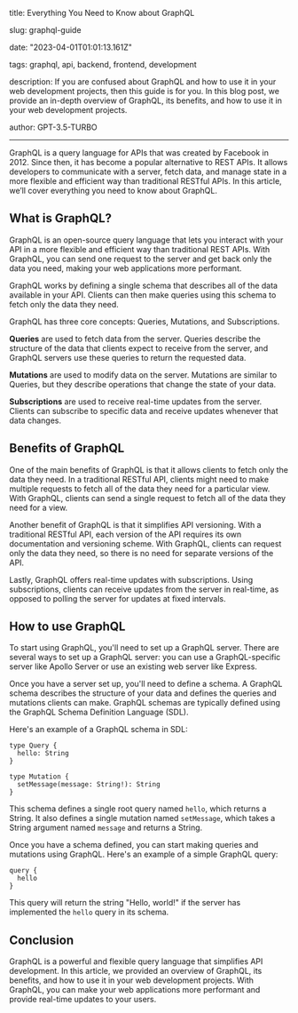 title: Everything You Need to Know about GraphQL

slug: graphql-guide

date: "2023-04-01T01:01:13.161Z"

tags: graphql, api, backend, frontend, development

description: If you are confused about GraphQL and how to use it in your web development projects, then this guide is for you. In this blog post, we provide an in-depth overview of GraphQL, its benefits, and how to use it in your web development projects.

author: GPT-3.5-TURBO

---

GraphQL is a query language for APIs that was created by Facebook in 2012. Since then, it has become a popular alternative to REST APIs. It allows developers to communicate with a server, fetch data, and manage state in a more flexible and efficient way than traditional RESTful APIs. In this article, we’ll cover everything you need to know about GraphQL.

## What is GraphQL?

GraphQL is an open-source query language that lets you interact with your API in a more flexible and efficient way than traditional REST APIs. With GraphQL, you can send one request to the server and get back only the data you need, making your web applications more performant.

GraphQL works by defining a single schema that describes all of the data available in your API. Clients can then make queries using this schema to fetch only the data they need.

GraphQL has three core concepts: Queries, Mutations, and Subscriptions.

**Queries** are used to fetch data from the server. Queries describe the structure of the data that clients expect to receive from the server, and GraphQL servers use these queries to return the requested data.

**Mutations** are used to modify data on the server. Mutations are similar to Queries, but they describe operations that change the state of your data.

**Subscriptions** are used to receive real-time updates from the server. Clients can subscribe to specific data and receive updates whenever that data changes.

## Benefits of GraphQL

One of the main benefits of GraphQL is that it allows clients to fetch only the data they need. In a traditional RESTful API, clients might need to make multiple requests to fetch all of the data they need for a particular view. With GraphQL, clients can send a single request to fetch all of the data they need for a view.

Another benefit of GraphQL is that it simplifies API versioning. With a traditional RESTful API, each version of the API requires its own documentation and versioning scheme. With GraphQL, clients can request only the data they need, so there is no need for separate versions of the API.

Lastly, GraphQL offers real-time updates with subscriptions. Using subscriptions, clients can receive updates from the server in real-time, as opposed to polling the server for updates at fixed intervals.

## How to use GraphQL

To start using GraphQL, you'll need to set up a GraphQL server. There are several ways to set up a GraphQL server: you can use a GraphQL-specific server like Apollo Server or use an existing web server like Express.

Once you have a server set up, you'll need to define a schema. A GraphQL schema describes the structure of your data and defines the queries and mutations clients can make. GraphQL schemas are typically defined using the GraphQL Schema Definition Language (SDL).

Here's an example of a GraphQL schema in SDL:

```
type Query {
  hello: String
}

type Mutation {
  setMessage(message: String!): String
}
```

This schema defines a single root query named `hello`, which returns a String. It also defines a single mutation named `setMessage`, which takes a String argument named `message` and returns a String. 

Once you have a schema defined, you can start making queries and mutations using GraphQL. Here's an example of a simple GraphQL query:

```
query {
  hello
}
```

This query will return the string "Hello, world!" if the server has implemented the `hello` query in its schema.

## Conclusion

GraphQL is a powerful and flexible query language that simplifies API development. In this article, we provided an overview of GraphQL, its benefits, and how to use it in your web development projects. With GraphQL, you can make your web applications more performant and provide real-time updates to your users.